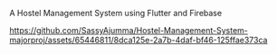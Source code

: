 A Hostel Management System using Flutter and Firebase





https://github.com/SassyAjumma/Hostel-Management-System-majorproj/assets/65446811/8dca125e-2a7b-4daf-bf46-125ffae373ca


